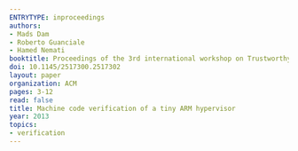 ```yaml
---
ENTRYTYPE: inproceedings
authors:
- Mads Dam
- Roberto Guanciale
- Hamed Nemati
booktitle: Proceedings of the 3rd international workshop on Trustworthy embedded devices
doi: 10.1145/2517300.2517302
layout: paper
organization: ACM
pages: 3-12
read: false
title: Machine code verification of a tiny ARM hypervisor
year: 2013
topics:
- verification
---
```

